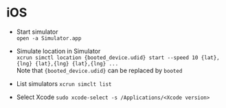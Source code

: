 # iOS

- Start simulator  
  `open -a Simulator.app`

- Simulate location in Simulator  
  `xcrun simctl location {booted_device.udid} start --speed 10 {lat},{lng} {lat},{lng} {lat},{lng} ...`   
  Note that `{booted_device.udid}` can be replaced by `booted`

- List simulators
  `xcrun simclt list`

- Select Xcode
  `sudo xcode-select -s /Applications/<Xcode version>`
